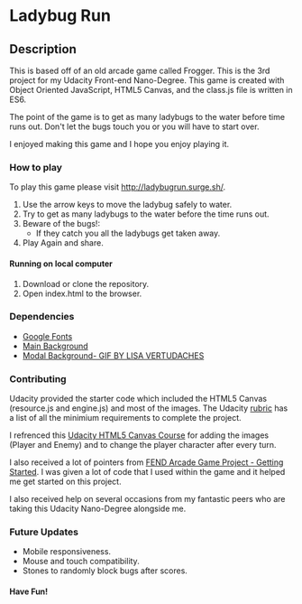 Ladybug Run
=============================== 

## Description

This is based off of an old arcade game called Frogger. This is the 3rd project for my Udacity Front-end Nano-Degree. This game is created with Object Oriented JavaScript, HTML5 Canvas, and the class.js file is written in ES6.

The point of the game is to get as many ladybugs to the water before time runs out. Don't let the bugs touch you or you will have to start over.

I enjoyed making this game and I hope you enjoy playing it.

### How to play

To play this game please visit http://ladybugrun.surge.sh/.

1.  Use the arrow keys to move the ladybug safely to water.
2.  Try to get as many ladybugs to the water before the time runs out.
3.  Beware of the bugs!:
    - If they catch you all the ladybugs get taken away.
4.  Play Again and share.

#### Running on local computer

1.  Download or clone the repository.
2.  Open index.html to the browser.

### Dependencies

- [Google Fonts](https://fonts.google.com/specimen/Quantico)
- [Main Background](https://giphy.com/gifs/grass-PwQnHPEX2IkZa)
- [Modal Background- GIF BY LISA VERTUDACHES](https://giphy.com/gifs/dance-lady-bug-beetle-26AHOxXnbPaPlImWc)

### Contributing

Udacity provided the starter code which included the HTML5 Canvas (resource.js and engine.js) and most of the images.
The Udacity [rubric](https://review.udacity.com/#!/projects/2696458597/rubric) has a list of all the minimium requirements to complete the project.

I refrenced this [Udacity HTML5 Canvas Course](https://www.udacity.com/course/html5-canvas--ud292) for adding the images (Player and Enemy) and to change the player character after every turn.

I also received a lot of pointers from [FEND Arcade Game Project - Getting Started](https://zoom.us/recording/play/aulotDlzKFegQFIJTaTzKgWvNkVsYtlwO454vL1UPE1Cm6lOUBQCtfVurPOIAGAS?startTime=1529542978000). I was given a lot of code that I used within the game and it helped me get started on this project.

I also received help on several occasions from my fantastic peers who are taking
this Udacity Nano-Degree alongside me.

### Future Updates

- Mobile responsiveness.
- Mouse and touch compatibility.
- Stones to randomly block bugs after scores.

#### Have Fun!
